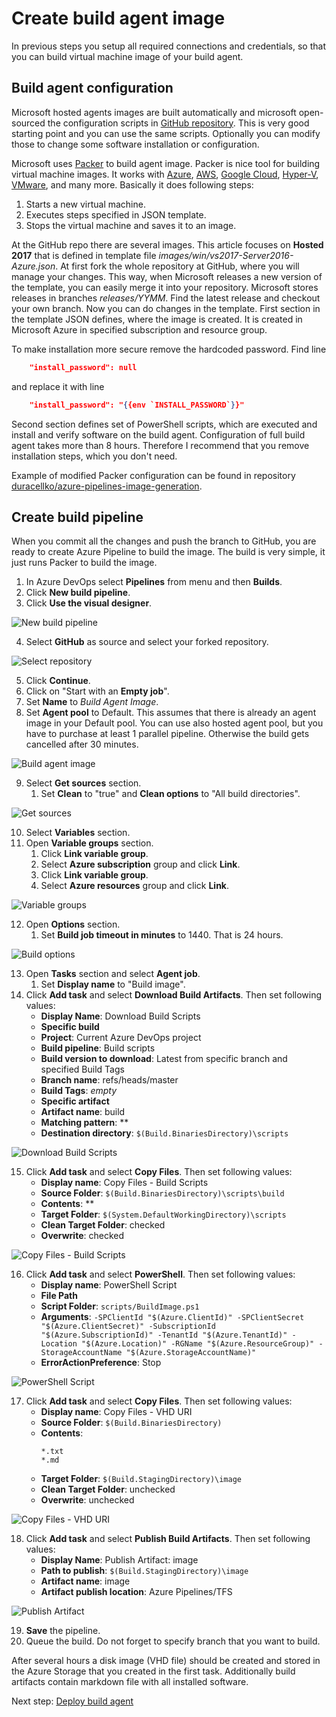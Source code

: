 # Create build agent image

In previous steps you setup all required connections and credentials, so that you can build virtual machine image of your build agent.

## Build agent configuration

Microsoft hosted agents images are built automatically and microsoft open-sourced the configuration scripts in [GitHub repository](https://github.com/Microsoft/azure-pipelines-image-generation). This is very good starting point and you can use the same scripts. Optionally you can modify those to change some software installation or configuration.

Microsoft uses [Packer](https://www.packer.io/) to build agent image. Packer is nice tool for building virtual machine images. It works with [Azure](https://azure.microsoft.com/), [AWS](https://aws.amazon.com/), [Google Cloud](https://cloud.google.com/), [Hyper-V](https://www.microsoft.com/en-us/server-cloud/solutions/virtualization.aspx), [VMware](https://www.vmware.com/), and many more. Basically it does following steps:
1. Starts a new virtual machine.
2. Executes steps specified in JSON template.
3. Stops the virtual machine and saves it to an image.

At the GitHub repo there are several images. This article focuses on **Hosted 2017** that is defined in template file _images/win/vs2017-Server2016-Azure.json_. At first fork the whole repository at GitHub, where you will manage your changes. This way, when Microsoft releases a new version of the template, you can easily merge it into your repository. Microsoft stores releases in branches _releases/YYMM_. Find the latest release and checkout your own branch. Now you can do changes in the template. First section in the template JSON defines, where the image is created. It is created in Microsoft Azure in specified subscription and resource group.

To make installation more secure remove the hardcoded password. Find line
```json
    "install_password": null
```
and replace it with line
```json
    "install_password": "{{env `INSTALL_PASSWORD`}}"
```

Second section defines set of PowerShell scripts, which are executed and install and verify software on the build agent. Configuration of full build agent takes more than 8 hours. Therefore I recommend that you remove installation steps, which you don't need.

Example of modified Packer configuration can be found in repository [duracellko/azure-pipelines-image-generation](https://github.com/duracellko/azure-pipelines-image-generation/tree/duracellko/1901.1/images/win).

## Create build pipeline

When you commit all the changes and push the branch to GitHub, you are ready to create Azure Pipeline to build the image. The build is very simple, it just runs Packer to build the image.

1. In Azure DevOps select **Pipelines** from menu and then **Builds**.
2. Click **New build pipeline**.
3. Click **Use the visual designer**.

![New build pipeline](images/Create_build_agent_image_New_build_pipeline.png)

4. Select **GitHub** as source and select your forked repository.

![Select repository](images/Create_build_agent_image_Select_repository.png)

5. Click **Continue**.
6. Click on "Start with an **Empty job**".
7. Set **Name** to _Build Agent Image_.
8. Set **Agent pool** to Default. This assumes that there is already an agent image in your Default pool. You can use also hosted agent pool, but you have to purchase at least 1 parallel pipeline. Otherwise the build gets cancelled after 30 minutes.

![Build agent image](images/Create_build_agent_image_Build_image.png)

9. Select **Get sources** section.
    1. Set **Clean** to "true" and **Clean options** to "All build directories".

![Get sources](images/Create_build_agent_image_Get_sources.png)

10. Select **Variables** section.
11. Open **Variable groups** section.
    1. Click **Link variable group**.
    2. Select **Azure subscription** group and click **Link**.
    3. Click **Link variable group**.
    4. Select **Azure resources** group and click **Link**.

![Variable groups](images/Create_build_agent_image_Variable_groups.png)

12. Open **Options** section.
    1. Set **Build job timeout in minutes** to 1440. That is 24 hours.

![Build options](images/Create_build_agent_image_Build_options.png)

13. Open **Tasks** section and select **Agent job**.
    1. Set **Display name** to "Build image".
14. Click **Add task** and select **Download Build Artifacts**. Then set following values:
    - **Display Name**: Download Build Scripts
    - **Specific build**
    - **Project**: Current Azure DevOps project
    - **Build pipeline**: Build scripts
    - **Build version to download**: Latest from specific branch and specified Build Tags
    - **Branch name**: refs/heads/master
    - **Build Tags**: _empty_
    - **Specific artifact**
    - **Artifact name**: build
    - **Matching pattern**: **
    - **Destination directory**: `$(Build.BinariesDirectory)\scripts`

![Download Build Scripts](images/Create_build_agent_image_Download_Build_Scripts.png)

15. Click **Add task** and select **Copy Files**. Then set following values:
    - **Display name**: Copy Files - Build Scripts
    - **Source Folder**: `$(Build.BinariesDirectory)\scripts\build`
    - **Contents**: **
    - **Target Folder**: `$(System.DefaultWorkingDirectory)\scripts`
    - **Clean Target Folder**: checked
    - **Overwrite**: checked

![Copy Files - Build Scripts](images/Create_build_agent_image_Copy_Files_Build_Scripts.png)

16. Click **Add task** and select **PowerShell**. Then set following values:
    - **Display name**: PowerShell Script
    - **File Path**
    - **Script Folder**: `scripts/BuildImage.ps1`
    - **Arguments**: `-SPClientId "$(Azure.ClientId)" -SPClientSecret "$(Azure.ClientSecret)" -SubscriptionId "$(Azure.SubscriptionId)" -TenantId "$(Azure.TenantId)" -Location "$(Azure.Location)" -RGName "$(Azure.ResourceGroup)" -StorageAccountName "$(Azure.StorageAccountName)"`
    - **ErrorActionPreference**: Stop

![PowerShell Script](images/Create_build_agent_image_PowerShell_Script.png)

17. Click **Add task** and select **Copy Files**. Then set following values:
    - **Display name**: Copy Files - VHD URI
    - **Source Folder**: `$(Build.BinariesDirectory)`
    - **Contents**:
        ```
        *.txt
        *.md
        ```
    - **Target Folder**: `$(Build.StagingDirectory)\image`
    - **Clean Target Folder**: unchecked
    - **Overwrite**: unchecked

![Copy Files - VHD URI](images/Create_build_agent_image_Copy_Files_VHD_URI.png)

18. Click **Add task** and select **Publish Build Artifacts**. Then set following values:
    - **Display Name**: Publish Artifact: image
    - **Path to publish**: `$(Build.StagingDirectory)\image`
    - **Artifact name**: image
    - **Artifact publish location**: Azure Pipelines/TFS

![Publish Artifact](images/Create_build_agent_image_Publish_Artifact.png)

19. **Save** the pipeline.
20. Queue the build. Do not forget to specify branch that you want to build.

After several hours a disk image (VHD file) should be created and stored in the Azure Storage that you created in the first task. Additionally build artifacts contain markdown file with all installed software.

Next step: [Deploy build agent](Deploy_build_agent.md)
